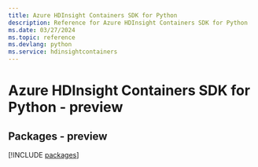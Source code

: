 ```yaml
---
title: Azure HDInsight Containers SDK for Python
description: Reference for Azure HDInsight Containers SDK for Python
ms.date: 03/27/2024
ms.topic: reference
ms.devlang: python
ms.service: hdinsightcontainers
---
```

# Azure HDInsight Containers SDK for Python - preview
## Packages - preview
[!INCLUDE [packages](hdinsight-containers-index.md)]